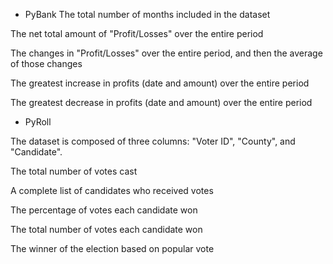 * PyBank 
The total number of months included in the dataset

The net total amount of "Profit/Losses" over the entire period

The changes in "Profit/Losses" over the entire period, and then the average of those changes

The greatest increase in profits (date and amount) over the entire period

The greatest decrease in profits (date and amount) over the entire period

* PyRoll 

The dataset is composed of three columns: "Voter ID", "County", and "Candidate".

The total number of votes cast

A complete list of candidates who received votes

The percentage of votes each candidate won

The total number of votes each candidate won

The winner of the election based on popular vote


